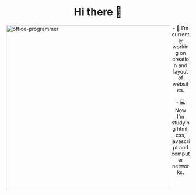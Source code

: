 <h1 align="center">Hi there 👋</h1>

<p><img align="left" width="450px" src="https://media.tenor.com/h-EStaz3aLEAAAAC/money-computer.gif" alt="office-programmer"></p>

<p align="center">- 🔭 I’m currently working on creation and layout of websites.</p>

<p align="center">- 💻 Now I'm studying html, css, javascript and computer networks.</p>

